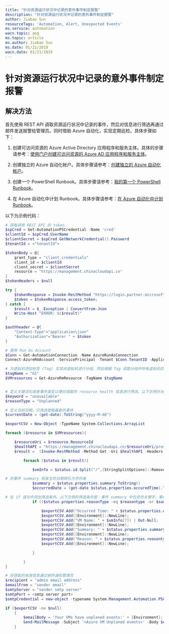 ```yaml
---
title: "针对资源运行状况中记录的意外事件制定报警"
description: "针对资源运行状况中记录的意外事件制定报警"
author: Jiabao Sun
resourceTags: 'Automation, Alert, Unexpected Events'
ms.service: automation
wacn.topic: aog
ms.topic: article
ms.author: Jiabao Sun
ms.date: 01/21/2019
wacn.date: 01/21/2019
---
```


# 针对资源运行状况中记录的意外事件制定报警

## 解决方法

首先使用 REST API 调取资源运行状况中记录的事件，然后对信息进行筛选再通过邮件发送报警给管理员。同时借助 Azure 自动化，实现定期巡检。具体步骤如下：

1. 创建可访问资源的 Azure Active Directory 应用程序和服务主体。具体的步骤请参考：[使用门户创建可访问资源的 Azure AD 应用程序和服务主体](https://docs.azure.cn/zh-cn/active-directory/develop/howto-create-service-principal-portal)。

2. 创建独立的 Azure 自动化帐户。具体步骤请参考：[创建独立的 Azure 自动化帐户](https://docs.azure.cn/zh-cn/automation/automation-create-standalone-account)。

3. 创建一个 PowerShell Runbook。具体步骤请参考：[我的第一个 PowerShell Runbook](https://docs.azure.cn/zh-cn/automation/automation-first-runbook-textual-powershell)。

4. 在 Azure 自动化中计划 Runbook。具体步骤请参考：[在 Azure 自动化中计划 Runbook](https://docs.azure.cn/zh-cn/automation/automation-schedules)。

以下为示例代码：

```powershell
# 获取调用 REST API 的 token
$spCred = Get-AutomationPSCredential -Name 'cred'
$clientId = $spCred.UserName
$clientSecret = $spCred.GetNetworkCredential().Password
$tenantId = <"tenantId">

$tokenBody = @{
    grant_type = "client_credentials"
    client_id = $clientId
    client_secret = $clientSecret
    resource = "https://management.chinacloudapi.cn"
}
$tokenHeaders = $null

try {
    $tokenResponse = Invoke-RestMethod "https://login.partner.microsoftonline.cn/$tenantId/oauth2/token" -Method Post -Body $tokenBody -Headers $tokenHeaders;
    $token = $tokenResponse.access_token;
} catch {
    $result = $_.Exception | ConvertFrom-Json
    Write-Host "ERROR: $($result)"
}

$authheader = @{
    "Content-Type"="application\json"
    "Authorization"="Bearer " + $token
}

# 使用 Run As Account
$Conn = Get-AutomationConnection -Name AzureRunAsConnection
Connect-AzureRmAccount -ServicePrincipal -Tenant $Conn.TenantID -ApplicationId $Conn.ApplicationID -CertificateThumbprint $Conn.CertificateThumbprint -EnvironmentName "AzureChinaCloud"

# 为虚拟机添加标签 (Tag) 实现对虚拟机进行分组，然后根据 Tag 读取分组中所有虚拟机的资源信息。以下示例中 Tag 为 "G1"
$tagName = "G1"
$VMresources = Get-AzureRmResource -TagName $tagName


# 定义关键词句或者事件类型以便对调取的 resource health 信息进行筛选。以下示例针对的是计划外事件导致虚拟机状态变为 unavailable
$keyword = "unavailable"
$reasonType = "Unplanned"

# 定义当前日期，只筛选提取最新的事件
$currentDate = (get-date).ToString("yyyy-M-dd")

$exportCSV = New-Object -TypeName System.Collections.ArrayList

foreach ($resource in $VMresources){

    $resourceUri = $resource.ResourceId
    $healthAPI = "https://management.chinacloudapi.cn/$resourceUri/providers/Microsoft.ResourceHealth/availabilityStatuses?api-version=2017-07-01"
    $result =  (Invoke-RestMethod -Method Get -Uri $healthAPI -Headers $authheader).value

        foreach ($status in $result){

            $vmInfo = $status.id.Split("/",[StringSplitOptions]::RemoveEmptyEntries)

# 将事件 summary 和发生的日期转化为字符串
            $summary = $status.properties.summary.ToString()
            $occurredDate = (get-date $status.properties.occuredTime).ToString("yyyy-M-dd")

# 在 if 语句中添加筛选条件。以下示例的筛选条件是：事件 summary 中包含的关键字，事件类型，以及事件发生的日期
            if (($status.properties.reasonType -eq $reasontype -or $summary.IndexOf($keyword) -gt -1) -and $occurredDate -ge $currentDate)

                $exportCSV.Add("Occurred Time: " + $status.properties.occuredtime) | Out-Null;
                $exportCSV.Add([Environment]::NewLine);
                $exportCSV.Add("VM Name: " + $vmInfo[7]) | Out-Null;
                $exportCSV.Add([Environment]::NewLine);
                $exportCSV.Add("Summary: " + $status.properties.summary) | Out-Null;
                $exportCSV.Add([Environment]::NewLine);
                $exportCSV.Add("Reason: " + $status.properties.reasontype) | Out-Null;
                $exportCSV.Add([Environment]::NewLine);

            }

        }
}

# 将获取的有效信息通过邮件通知管理员
$recipient = "admin email address"
$emailFrom = "sender email"
$smtpServer = "sender smtp server"
$smtpPort = <smtp server port>
$smtpCredential = new-object -typename System.Management.Automation.PSCredential -argumentlist "sender email", (ConvertTo-SecureString "sender email account password" -AsPlainText -Force)

if ($exportCSV -ne $null)
    {
        $emailBody = 'Your VMs have unplaned events:' + [Environment]::NewLine + $exportCSV;
        Send-MailMessage -Subject '<Azure VM Unplaned events>' -Body $emailBody -To $recipient -From $emailFrom -SmtpServer $smtpServer -Credential $smtpCredential -Port $smtpPort -UseSsl;
    }
```
